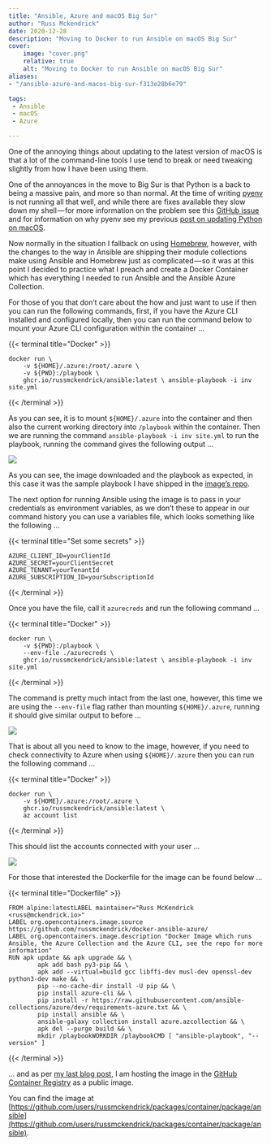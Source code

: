 ```yaml
---
title: "Ansible, Azure and macOS Big Sur"
author: "Russ Mckendrick"
date: 2020-12-28
description: "Moving to Docker to run Ansible on macOS Big Sur"
cover:
    image: "cover.png"
    relative: true
    alt: "Moving to Docker to run Ansible on macOS Big Sur"
aliases:
- "/ansible-azure-and-macos-big-sur-f313e28b6e79"

tags:
 - Ansible
 - macOS
 - Azure

---
```


One of the annoying things about updating to the latest version of macOS is that a lot of the command-line tools I use tend to break or need tweaking slightly from how I have been using them.

One of the annoyances in the move to Big Sur is that Python is a back to being a massive pain, and more so than normal. At the time of writing [pyenv](https://github.com/pyenv/pyenv) is not running all that well, and while there are fixes available they slow down my shell — for more information on the problem see this [GitHub issue](https://github.com/pyenv/pyenv/issues/1643) and for information on why pyenv see my previous [post on updating Python on macOS](https://www.mediaglasses.blog/2019/12/29/upgrade-python-on-macos/).

Now normally in the situation I fallback on using [Homebrew](https://www.brew.sh/), however, with the changes to the way in Ansible are shipping their module collections make using Ansible and Homebrew just as complicated — so it was at this point I decided to practice what I preach and create a Docker Container which has everything I needed to run Ansible and the Ansible Azure Collection.

For those of you that don’t care about the how and just want to use if then you can run the following commands, first, if you have the Azure CLI installed and configured locally, then you can run the command below to mount your Azure CLI configuration within the container …

{{< terminal title="Docker" >}}
```
docker run \
	-v ${HOME}/.azure:/root/.azure \
	-v ${PWD}:/playbook \
	ghcr.io/russmckendrick/ansible:latest \	ansible-playbook -i inv site.yml
```
{{< /terminal >}}

As you can see, it is to mount `${HOME}/.azure` into the container and then also the current working directory into `/playbook` within the container. Then we are running the command `ansible-playbook -i inv site.yml` to run the playbook, running the command gives the following output …

![](images/2020-12-28_ansible-azure-and-macos-big-sur-01.png)

As you can see, the image downloaded and the playbook as expected, in this case it was the sample playbook I have shipped in the [image’s repo](https://github.com/russmckendrick/docker-ansible-azure).

The next option for running Ansible using the image is to pass in your credentials as environment variables, as we don’t these to appear in our command history you can use a variables file, which looks something like the following …

{{< terminal title="Set some secrets" >}}
```
AZURE_CLIENT_ID=yourClientId
AZURE_SECRET=yourClientSecret
AZURE_TENANT=yourTenantId
AZURE_SUBSCRIPTION_ID=yourSubscriptionId
```
{{< /terminal >}}

Once you have the file, call it `azurecreds` and run the following command …

{{< terminal title="Docker" >}}
```
docker run \
	-v ${PWD}:/playbook \
	--env-file ./azurecreds \
	ghcr.io/russmckendrick/ansible:latest \	ansible-playbook -i inv site.yml
```
{{< /terminal >}}

The command is pretty much intact from the last one, however, this time we are using the `--env-file` flag rather than mounting `${HOME}/.azure`, running it should give similar output to before …

![](images/2020-12-28_ansible-azure-and-macos-big-sur-02.png)

That is about all you need to know to the image, however, if you need to check connectivity to Azure when using `${HOME}/.azure` then you can run the following command …

{{< terminal title="Docker" >}}
```
docker run \
	-v ${HOME}/.azure:/root/.azure \
	ghcr.io/russmckendrick/ansible:latest \
	az account list
```
{{< /terminal >}}

This should list the accounts connected with your user …

![](images/2020-12-28_ansible-azure-and-macos-big-sur-03.png)

For those that interested the Dockerfile for the image can be found below …

{{< terminal title="Dockerfile" >}}
```
FROM alpine:latestLABEL maintainer="Russ McKendrick <russ@mckendrick.io>"
LABEL org.opencontainers.image.source https://github.com/russmckendrick/docker-ansible-azure/
LABEL org.opencontainers.image.description "Docker Image which runs Ansible, the Azure Collection and the Azure CLI, see the repo for more information"
RUN apk update && apk upgrade && \
        apk add bash py3-pip && \
        apk add --virtual=build gcc libffi-dev musl-dev openssl-dev python3-dev make && \
        pip --no-cache-dir install -U pip && \
        pip install azure-cli && \
        pip install -r https://raw.githubusercontent.com/ansible-collections/azure/dev/requirements-azure.txt && \
        pip install ansible && \
        ansible-galaxy collection install azure.azcollection && \
        apk del --purge build && \
        mkdir /playbookWORKDIR /playbookCMD [ "ansible-playbook", "--version" ]
```
{{< /terminal >}}

… and as per [my last blog post](https://www.mediaglasses.blog/2020/09/27/migrating-my-docker-images-to-the-github-container-registry/), I am hosting the image in the [GitHub Container Registry](https://docs.github.com/en/free-pro-team@latest/packages/guides/about-github-container-registry) as a public image.

You can find the image at [https://github.com/users/russmckendrick/packages/container/package/ansible](https://github.com/users/russmckendrick/packages/container/package/ansible).
